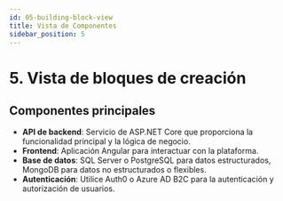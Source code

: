 ```yaml
---
id: 05-building-block-view
title: Vista de Componentes
sidebar_position: 5
---
```


# 5. Vista de bloques de creación

## Componentes principales
- **API de backend**: Servicio de ASP.NET Core que proporciona la funcionalidad principal y la lógica de negocio.
- **Frontend**: Aplicación Angular para interactuar con la plataforma.
- **Base de datos**: SQL Server o PostgreSQL para datos estructurados, MongoDB para datos no estructurados o flexibles.
- **Autenticación**: Utilice Auth0 o Azure AD B2C para la autenticación y autorización de usuarios.